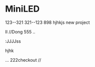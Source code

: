 # MiniLED

123--321
321--123
898
hjhkjs
new project

II
//Dong 
555
..

:JJJJss

hjhk

...
222checkout
//
